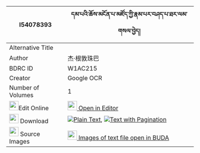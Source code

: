 |I54078393|དམ་པའི་ཆོས་མངོན་པ་མཛོད་ཀྱི་རྣམ་པར་བཤད་པ་ཐར་ལམ་གསལ་བྱེད། 
| --- | --- 
|Alternative Title |
|Author| 杰·根敦珠巴
|BDRC ID | W1AC215
|Creator | Google OCR
|Number of Volumes| 1
|<img width="25" src="https://img.icons8.com/color/25/000000/edit-property.png">Edit Online| [<img width="25" src="https://avatars.githubusercontent.com/u/45091458?s=200&v=4"> Open in Editor](http://editor.openpecha.org/I54078393)
|<img width="25" src="https://img.icons8.com/fluent/48/000000/download-2.png"/>  Download | [![](https://img.icons8.com/color/20/000000/txt.png)Plain Text](https://github.com/Openpecha/I54078393/releases/download/v2/dampa_i_cho_ngonpa_dzo_kyi_nam_plain_I54078393.zip), [![](https://img.icons8.com/color/20/000000/txt.png)Text with Pagination](https://github.com/Openpecha/I54078393/releases/download/v2/dampa_i_cho_ngonpa_dzo_kyi_nam_pages_I54078393.zip)
|<img width="25" src="https://img.icons8.com/plasticine/100/000000/pictures-folder.png"/>  Source Images | [<img width="25" src="https://library.bdrc.io/icons/BUDA-small.svg"> Images of text file open in BUDA](https://library.bdrc.io/show/bdr:W1AC215)
